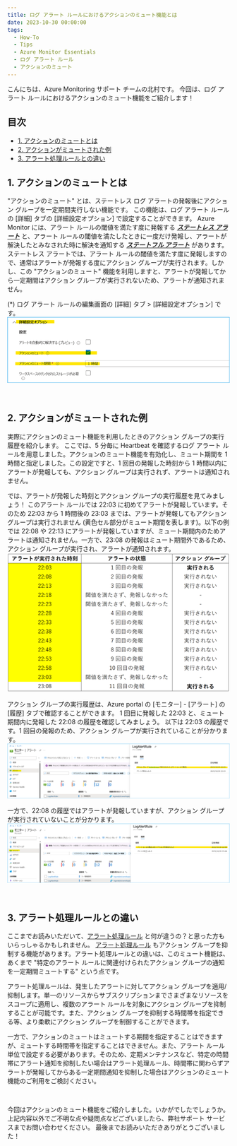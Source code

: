 ```yaml
---
title: ログ アラート ルールにおけるアクションのミュート機能とは
date: 2023-10-30 00:00:00
tags:
  - How-To
  - Tips
  - Azure Monitor Essentials
  - ログ アラート ルール
  - アクションのミュート
---
```


こんにちは、Azure Monitoring サポート チームの北村です。
今回は、ログ アラート ルールにおけるアクションのミュート機能をご紹介します！

<!-- more -->
## 目次
- [1. アクションのミュートとは](#1-アクションのミュートとは)
- [2. アクションがミュートされた例](#2-アクションがミュートされた例)
- [3. アラート処理ルールとの違い](#3-アラート処理ルールとの違い)


## 1. アクションのミュートとは
"アクションのミュート" とは、ステートレス ログ アラートの発報後にアクション グループを一定期間実行しない機能です。
この機能は、ログ アラート ルールの [詳細] タブの [詳細設定オプション] で設定することができます。
Azure Monitor には、アラート ルールの閾値を満たす度に発報する [***ステートレス アラート***](https://learn.microsoft.com/ja-jp/azure/azure-monitor/alerts/alerts-overview#stateless-alerts) と、アラート ルールの閾値を満たしたときに一度だけ発報し、アラートが解決したとみなされた時に解決を通知する [***ステートフル アラート***](https://learn.microsoft.com/ja-jp/azure/azure-monitor/alerts/alerts-overview#stateful-alerts) があります。ステートレス アラートでは、アラート ルールの閾値を満たす度に発報しますので、通常はアラートが発報する度にアクション グループが実行されます。しかし、この "アクションのミュート" 機能を利用しますと、アラートが発報してから一定期間はアクション グループが実行されないため、アラートが通知されません。

(*) ログ アラート ルールの編集画面の [詳細] タブ > [詳細設定オプション] です。
![](./HowToAlertMuteAction/image01.png)

<br>


## 2. アクションがミュートされた例
実際にアクションのミュート機能を利用したときのアクション グループの実行履歴を紹介します。
ここでは、5 分毎に Heartbeat を確認するログ アラート ルールを用意しました。アクションのミュート機能を有効化し、ミュート期間を 1 時間と指定しました。この設定ですと、1 回目の発報した時刻から 1 時間以内にアラートが発報しても、アクション グループは実行されず、アラートは通知されません。

では、アラートが発報した時刻とアクション グループの実行履歴を見てみましょう！
このアラート ルールでは 22:03 に初めてアラートが発報しています。そのため 22:03 から 1 時間後の 23:03 までは、アラートが発報してもアクション グループは実行されません (黄色セル部分がミュート期間を表します)。以下の例では 22:08 や 22:13 にアラートが発報していますが、ミュート期間内のためアラートは通知されません。一方で、23:08 の発報はミュート期間外であるため、アクション グループが実行され、アラートが通知されます。
![](./HowToAlertMuteAction/image02.png)


アクション グループの実行履歴は、Azure portal の [モニター] - [アラート] の [履歴] タブで確認することができます。
1 回目に発報した 22:03 と、ミュート期間内に発報した 22:08 の履歴を確認してみましょう。
以下は 22:03 の履歴です。1 回目の発報のため、アクション グループが実行されていることが分かります。
![](./HowToAlertMuteAction/image03.png)


一方で、22:08 の履歴ではアラートが発報していますが、アクション グループが実行されていないことが分かります。
![](./HowToAlertMuteAction/image04.png)

<br>

## 3. アラート処理ルールとの違い
ここまでお読みいただいて、[アラート処理ルール](https://jpazmon-integ.github.io/blog/AzureMonitorEssential/AlertProcessingRule/) と何が違うの？と思った方もいらっしゃるかもしれません。
[アラート処理ルール](https://learn.microsoft.com/ja-jp/azure/azure-monitor/alerts/alerts-processing-rules?tabs=portal) もアクション グループを抑制する機能があります。アラート処理ルールとの違いは、このミュート機能は、あくまで "特定のアラート ルールに関連付けられたアクション グループの通知を一定期間ミュートする" という点です。

アラート処理ルールは、発生したアラートに対してアクション グループを適用/抑制します。単一のリソースからサブスクリプションまでさまざまなリソースをスコープに適用し、複数のアラート ルールを対象にアクション グループを抑制することが可能です。また、アクション グループを抑制する時間帯を指定できる等、より柔軟にアクション グループを制御することができます。

一方で、アクションのミュートはミュートする期間を指定することはできますが、ミュートする時間帯を指定することはできません。また、アラート ルール単位で設定する必要があります。そのため、定期メンテナンスなど、特定の時間帯にアラート通知を抑制したい場合はアラート処理ルール、時間帯に関わらずアラートが発報してからある一定期間通知を抑制した場合はアクションのミュート機能のご利用をご検討ください。

<br>

今回はアクションのミュート機能をご紹介しました。いかがでしたでしょうか。
上記内容以外でご不明な点や疑問点などございましたら、弊社サポート サービスまでお問い合わせください。
最後までお読みいただきありがとうございました！

